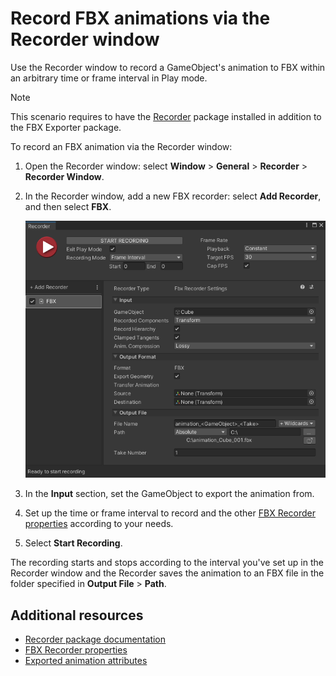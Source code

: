 # Record FBX animations via the Recorder window

Use the Recorder window to record a GameObject's animation to FBX within an arbitrary time or frame interval in Play mode.

>[!NOTE]
>This scenario requires to have the [Recorder](https://docs.unity3d.com/Packages/com.unity.recorder@latest) package installed in addition to the FBX Exporter package.

To record an FBX animation via the Recorder window:

1. Open the Recorder window: select **Window** > **General** > **Recorder** > **Recorder Window**.

2. In the Recorder window, add a new FBX recorder: select **Add Recorder**, and then select **FBX**.

   ![Recorder window](images/FBXExporter_RecorderSettings.png)

3. In the **Input** section, set the GameObject to export the animation from.

4. Set up the time or frame interval to record and the other [FBX Recorder properties](ref-recorder-properties.md) according to your needs.

5. Select **Start Recording**.

The recording starts and stops according to the interval you've set up in the Recorder window and the Recorder saves the animation to an FBX file in the folder specified in **Output File** > **Path**.

## Additional resources

* [Recorder package documentation](https://docs.unity3d.com/Packages/com.unity.recorder@latest)
* [FBX Recorder properties](ref-recorder-properties.md)
* [Exported animation attributes](features-behaviors-exported-attributes.md#animation)
